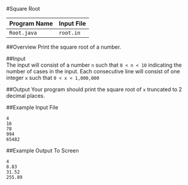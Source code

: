 #Square Root  

| Program Name | Input File |
|--------------|------------|
| `Root.java`  | `root.in`  |  

##Overview
Print the square root of a number. 

##Input  
The input will consist of a number `n` such that `0 < n < 10` indicating the number of cases in the input. Each consecutive line will consist of one integer `x` such that `0 < x < 1,000,000`  
  
##Output
Your program should print the square root of `x` truncated to 2 decimal places.  
  
##Example Input File  
```
4
16
78
994
65482
```
  
##Example Output To Screen
```
4
8.83
31.52
255.89
```
